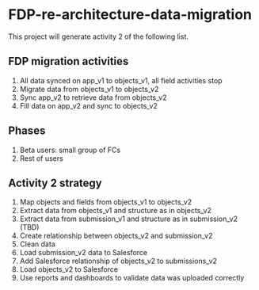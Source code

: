 # FDP-re-architecture-data-migration
This project will generate activity 2 of the following list.

## FDP migration activities
1. All data synced on app_v1 to objects_v1, all field activities stop
2. Migrate data from objects_v1 to objects_v2
3. Sync app_v2 to retrieve data from objects_v2
4. Fill data on app_v2 and sync to objects_v2

## Phases
1. Beta users: small group of FCs
2. Rest of users

## Activity 2 strategy
1. Map objects and fields from objects_v1 to objects_v2
2. Extract data from objects_v1 and structure as in objects_v2
3. Extract data from submission_v1 and structure as in submission_v2 (TBD)
4. Create relationship between objects_v2 and submission_v2
5. Clean data
6. Load submission_v2 data to Salesforce
7. Add Salesforce relationship of objects_v2 to submissions_v2
8. Load objects_v2 to Salesforce
9. Use reports and dashboards to validate data was uploaded correctly

